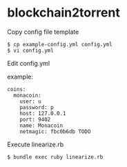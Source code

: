 # blockchain2torrent

Copy config file template

    $ cp example-config.yml config.yml
    $ vi config.yml

Edit config.yml

example:

    coins:
      monacoin:
        user: u
        password: p
        host: 127.0.0.1
        port: 9402
        name: Monacoin
        netmagic: fbc0b6db TODO

Execute linearize.rb

    $ bundle exec ruby linearize.rb
